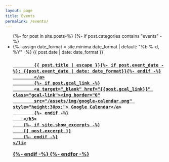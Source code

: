 ```yaml
---
layout: page
title: Events
permalink: /events/
---
```


<ul class="post-list">
{%- for post in site.posts-%}
{%- if post.categories contains "events" -%}
	<li>
		{%- assign date_format = site.minima.date_format | default: "%b %-d, %Y" -%}
		<span class="post-meta">{{ post.date | date: date_format }}</span>
		<h3>
			<a class="post-link" href="{{ post.url | relative_url }}">
			
			{{ post.title | escape }}{%- if post.event_date -%}: {{post.event_date | date: date_format}}{%- endif -%}
			</a>
			{%- if post.gcal_link -%}
			<a target="_blank" href="{{post.gcal_link}}" class="gcal-link"><img border="0"
			src="/assets/img/google-calendar.png" style="height:30px;"> Google Calendar</a>
			{%- endif -%}
		</h3>
		{%- if site.show_excerpts -%}
		{{ post.excerpt }}
		{%- endif -%}
	</li>

{%- endif -%}
{%- endfor -%}
</ul>